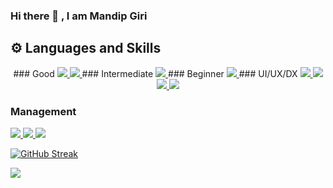 ### Hi there 👋 , I am Mandip Giri

## ⚙️ Languages and Skills

<p align="center">
### Good
<a href="https://skillicons.dev">
    <img src="https://skillicons.dev/icons?i=git,github,gitlab,go,html,js,mongodb,nextjs,nodejs,postman,react,redux,sass,ts" />
    <img src="https://img.shields.io/badge/React_Native-20232A?style=for-the-badge&logo=react&logoColor=61DAFB" />
  </a>
### Intermediate
<a href="https://skillicons.dev">
    <img src="https://skillicons.dev/icons?i=androidstudio,aws,css,docker,firebasel,java,kotlin,materialui,nextjs,nodejs,tailwind" />
  </a>
### Beginner
<a href="https://skillicons.dev">
    <img src="https://skillicons.dev/icons?i=flutter,gcp,graphql,mysql" />
  </a>
### UI/UX/DX
<a href="https://skillicons.dev">
    <img src="https://skillicons.dev/icons?i=flutter,xd" />
    <img src="https://img.shields.io/badge/eslint-3A33D1?style=for-the-badge&logo=eslint&logoColor=white" />
    <img src="https://img.shields.io/badge/prettier-1A2C34?style=for-the-badge&logo=prettier&logoColor=F7BA3E" />
  </a>
    <img src="https://skillicons.dev/icons?i=vscode" />
  
### Management
<a href="https://img.shields.io">
    <img src="https://img.shields.io/badge/Jira-0052CC?style=for-the-badge&logo=Jira&logoColor=white" />
    <img src="https://img.shields.io/badge/Jira-0052CC?style=for-the-badge&logo=Jira&logoColor=white" />
    <img src="https://img.shields.io/badge/Miro-050038?style=for-the-badge&logo=Miro&logoColor=white" />
    
  </a>
</p>

[![GitHub Streak](https://streak-stats.demolab.com?user=MandipGiri&theme=dracula&date_format=M%20j%5B%2C%20Y%5D&card_width=500)](https://git.io/streak-stats)

![](https://komarev.com/ghpvc/?username=MandipGiri&color=red&style=plastic)
